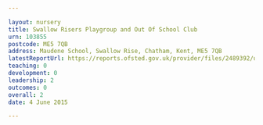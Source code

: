 ```yaml
---

layout: nursery
title: Swallow Risers Playgroup and Out Of School Club
urn: 103855
postcode: ME5 7QB
address: Maudene School, Swallow Rise, Chatham, Kent, ME5 7QB
latestReportUrl: https://reports.ofsted.gov.uk/provider/files/2489392/urn/103855.pdf
teaching: 0
development: 0
leadership: 2
outcomes: 0
overall: 2
date: 4 June 2015

---
```

